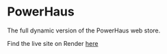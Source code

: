 # PowerHaus
The full dynamic version of the PowerHaus web store.

Find the live site on Render [here](https://powerhaus.onrender.com/)
